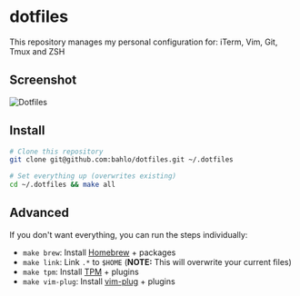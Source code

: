 # dotfiles

This repository manages my personal configuration for: iTerm, Vim, Git, Tmux and ZSH

## Screenshot
![Dotfiles](https://cloud.githubusercontent.com/assets/1725839/18277173/cc9438b2-744d-11e6-95b6-72d8deda4b66.png)

## Install

```bash
# Clone this repository
git clone git@github.com:bahlo/dotfiles.git ~/.dotfiles

# Set everything up (overwrites existing)
cd ~/.dotfiles && make all
```

## Advanced

If you don't want everything, you can run the steps individually:

- `make brew`: Install [Homebrew](https://brew.sh) + packages
- `make link`: Link `.*` to `$HOME` (**NOTE:** This will overwrite your current
  files)
- `make tpm`: Install [TPM](https://github.com/tmux-plugins/tpm) + plugins
- `make vim-plug`: Install [vim-plug](https://github.com/junegunn/vim-plug) + plugins

